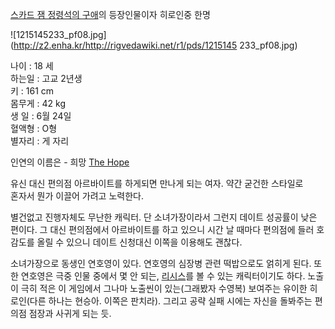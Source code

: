 [스카드 잼 정령석의 구애](%EC%8A%A4%EC%B9%B4%EB%93%9C%20%EC%9E%BC%20%EC%A0%95%EB%A0%B9%EC%84%9D%EC%9D%98%20%EA%B5%AC%EC%95%A0.md)의 등장인물이자 히로인중 한명

![1215145233_pf08.jpg](http://z2.enha.kr/http://rigvedawiki.net/r1/pds/1215145
233_pf08.jpg)

나이 : 18 세  
하는일 : 고교 2년생  
키 : 161 cm  
몸무게 : 42 kg  
생 일 : 6월 24일  
혈액형 : O형  
별자리 : 게 자리

인연의 이름은 - 희망 [The Hope](The%20Hope.md)

유신 대신 편의점 아르바이트를 하게되면 만나게 되는 여자. 약간 굳건한 스타일로  
혼자서 뭔가 이끌어 가려고 노력한다.

별건없고 진행자체도 무난한 캐릭터. 단 소녀가장이라서 그런지 데이트 성공률이 낮은 편이다. 그 대신 편의점에서 아르바이트를 하고 있으니 시간
날 때마다 편의점에 들러 호감도를 올릴 수 있으니 데이트 신청대신 이쪽을 이용해도 괜찮다.  

소녀가장으로 동생인 연호영이 있다. 연호영의 심장병 관련 떡밥으로도 얽히게 된다. 또한 연호영은 극중 인물 중에서 몇 안 되는,
[리시스](%EB%A6%AC%EC%8B%9C%EC%8A%A4.md)를 볼 수 있는 캐릭터이기도 하다. 노출이 극히 적은 이 게임에서
그나마 노출씬이 있는(그래봤자 수영복) 보여주는 유이한 히로인(다른 하나는 현승아. 이쪽은 판치라). 그리고 공략 실패 시에는 자신을
돌봐주는 편의점 점장과 사귀게 되는 듯.

